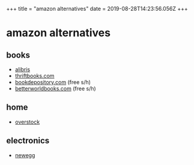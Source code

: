 +++
title = "amazon alternatives"
date = 2019-08-28T14:23:56.056Z
+++
# amazon alternatives

## books

* [alibris](https://www.alibris.com/)
* [thriftbooks.com](https://www.thriftbooks.com/)
* [bookdepository.com](https://www.bookdepository.com/) (free s/h)
* [betterworldbooks.com](https://www.betterworldbooks.com/) (free s/h)

## home
* [overstock](https://www.overstock.com/)

## electronics
* [newegg](https://newegg.com)
